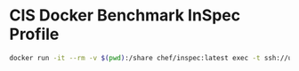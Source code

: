 # CIS Docker Benchmark InSpec Profile

```sh
docker run -it --rm -v $(pwd):/share chef/inspec:latest exec -t ssh://user@host -i <private_key> --sudo
```